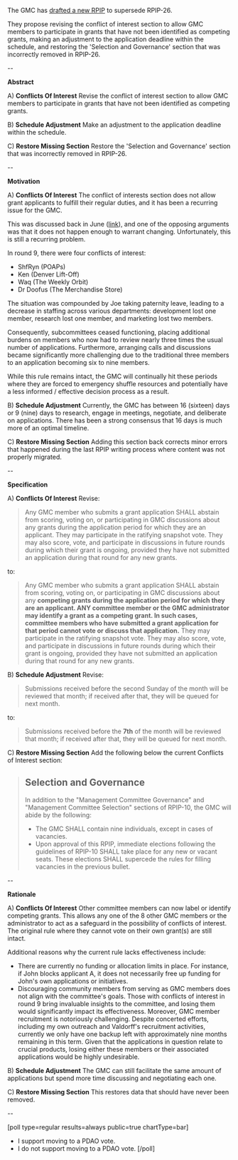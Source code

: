 The GMC has [drafted a new RPIP](https://github.com/rocket-pool/RPIPs/pull/139/files) to supersede RPIP-26. 

They propose revising the conflict of interest section to allow GMC members to participate in grants that have not been identified as competing grants, making an adjustment to the application deadline within the schedule, and restoring the 'Selection and Governance' section that was incorrectly removed in RPIP-26.

--

**Abstract**

A) **Conflicts Of Interest** 
Revise the conflict of interest section to allow GMC members to participate in grants that have not been identified as competing grants.

B) **Schedule Adjustment** 
Make an adjustment to the application deadline within the schedule.

C) **Restore Missing Section**
Restore the 'Selection and Governance' section that was incorrectly removed in RPIP-26.

--

**Motivation**

A) **Conflicts Of Interest**
The conflict of interests section does not allow grant applicants to fulfill their regular duties, and it has been a recurring issue for the GMC.

This was discussed back in June ([link](https://dao.rocketpool.net/t/gmc-rpip-18-conflict-of-interest-community-feedback/1959)), and one of the opposing arguments was that it does not happen enough to warrant changing. Unfortunately, this is still a recurring problem. 

In round 9, there were four conflicts of interest:
- ShfRyn (POAPs)
- Ken (Denver Lift-Off)
- Waq (The Weekly Orbit)
- Dr Doofus (The Merchandise Store)

The situation was compounded by Joe taking paternity leave, leading to a decrease in staffing across various departments: development lost one member, research lost one member, and marketing lost two members.

Consequently, subcommittees ceased functioning, placing additional burdens on members who now had to review nearly three times the usual number of applications. Furthermore, arranging calls and discussions became significantly more challenging due to the traditional three members to an application becoming six to nine members.

While this rule remains intact, the GMC will continually hit these periods where they are forced to emergency shuffle resources and potentially have a less informed / effective decision process as a result.

B) **Schedule Adjustment** 
Currently, the GMC has between 16 (sixteen) days or 9 (nine) days to research, engage in meetings, negotiate, and deliberate on applications. There has been a strong consensus that 16 days is much more of an optimal timeline.

C) **Restore Missing Section**
Adding this section back corrects minor errors that happened during the last RPIP writing process where content was not properly migrated.

--

**Specification**

A) **Conflicts Of Interest**
Revise:

> Any GMC member who submits a grant application SHALL abstain from scoring, voting on, or participating in GMC discussions about any grants during the application period for which they are an applicant. They may participate in the ratifying snapshot vote. They may also score, vote, and participate in discussions in future rounds during which their grant is ongoing, provided they have not submitted an application during that round for any new grants.

to:

> Any GMC member who submits a grant application SHALL abstain from scoring, voting on, or participating in GMC discussions about any **competing grants during the application period for which they are an applicant. ANY committee member or the GMC administrator may identify a grant as a competing grant. In such cases, committee members who have submitted a grant application for that period cannot vote or discuss that application.** They may participate in the ratifying snapshot vote. They may also score, vote, and participate in discussions in future rounds during which their grant is ongoing, provided they have not submitted an application during that round for any new grants.

B) **Schedule Adjustment** 
Revise:

> Submissions received before the second Sunday of the month will be reviewed that month; if received after that, they will be queued for next month.

to:

> Submissions received before the **7th** of the month will be reviewed that month; if received after that, they will be queued for next month.

C) **Restore Missing Section**
Add the following below the current Conflicts of Interest section:

> ## Selection and Governance
> 
> In addition to the "Management Committee Governance" and "Management Committee Selection" sections of RPIP-10, the GMC will abide by the following:
> 
> * The GMC SHALL contain nine individuals, except in cases of vacancies.
> * Upon approval of this RPIP, immediate elections following the guidelines of RPIP-10 SHALL take place for any new or vacant seats. These elections SHALL supercede the rules for filling vacancies in the previous bullet.

--

**Rationale**

A) **Conflicts Of Interest**
Other committee members can now label or identify competing grants. This allows any one of the 8 other GMC members or the administrator to act as a safeguard in the possibility of conflicts of interest. The original rule where they cannot vote on their own grant(s) are still intact. 

Additional reasons why the current rule lacks effectiveness include:

* There are currently no funding or allocation limits in place. For instance, if John blocks applicant A, it does not necessarily free up funding for John's own applications or initiatives.
* Discouraging community members from serving as GMC members does not align with the committee's goals. Those with conflicts of interest in round 9 bring invaluable insights to the committee, and losing them would significantly impact its effectiveness. Moreover, GMC member recruitment is notoriously challenging. Despite concerted efforts, including my own outreach and Valdorff's recruitment activities, currently we only have one backup left with approximately nine months remaining in this term. Given that the applications in question relate to crucial products, losing either these members or their associated applications would be highly undesirable.

B) **Schedule Adjustment** 
The GMC can still facilitate the same amount of applications but spend more time discussing and negotiating each one.

C) **Restore Missing Section**
This restores data that should have never been removed.

--

[poll type=regular results=always public=true chartType=bar]
* I support moving to a PDAO vote.
* I do not support moving to a PDAO vote.
[/poll]
